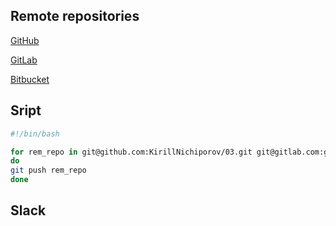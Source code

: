 ## Remote repositories

[GitHub](https://github.com/KirillNichiporov/03)

[GitLab](https://gitlab.com/git270/git03)

[Bitbucket](https://bitbucket.org/kkririll/git03)

## Sript

```bash
#!/bin/bash

for rem_repo in git@github.com:KirillNichiporov/03.git git@gitlab.com:git270/git03.git git@gitlab.com:git270/git03.git
do
git push rem_repo
done
```
## Slack
